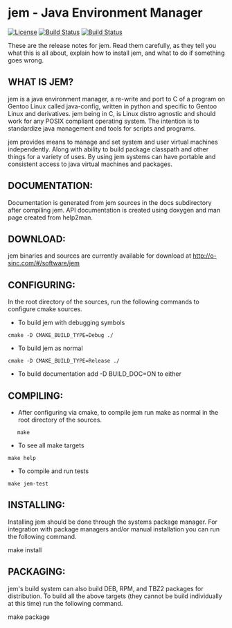 # jem - Java Environment Manager
[![License](http://img.shields.io/badge/license-GPLv3-blue.svg?colorB=9977bb&style=plastic)](https://github.com/Obsidian-StudiosInc/jem/blob/master/LICENSE)
[![Build Status](https://img.shields.io/travis/Obsidian-StudiosInc/jem/master.svg?colorA=9977bb&style=plastic)](https://travis-ci.org/Obsidian-StudiosInc/jem)
[![Build Status](https://img.shields.io/shippable/5840e5d8112fc80f00e0cb41/master.svg?colorA=9977bb&style=plastic)](https://app.shippable.com/projects/5840e5d8112fc80f00e0cb41/)

These are the release notes for jem. Read them carefully,
as they tell you what this is all about, explain how to install jem,
and what to do if something goes wrong.

## WHAT IS JEM?

  jem is a java environment manager, a re-write and port to C of 
  a program on Gentoo Linux called java-config, written in python and
  specific to Gentoo Linux and derivatives. jem being in C, is Linux 
  distro agnostic and should work for any POSIX compliant operating 
  system. The intention is to standardize java management and tools for 
  scripts and programs.

  jem provides means to manage and set system and user virtual machines 
  independently. Along with ability to build package classpath and other 
  things for a variety of uses. By using jem systems can have portable 
  and consistent access to java virtual machines and packages.

## DOCUMENTATION:

  Documentation is generated from jem sources in the docs subdirectory 
  after compiling jem. API documentation is created using doxygen and 
  man page created from help2man.

## DOWNLOAD:

  jem binaries and sources are currently available for download at
  http://o-sinc.com/#/software/jem

## CONFIGURING:

  In the root directory of the sources, run the following commands to 
  configure cmake sources.

 - To build jem with debugging symbols

```
cmake -D CMAKE_BUILD_TYPE=Debug ./
```
 - To build jem as normal

```
cmake -D CMAKE_BUILD_TYPE=Release ./
```
 - To build documentation add -D BUILD_DOC=ON to either

## COMPILING:

 - After configuring via cmake, to compile jem run make as normal in 
   the root directory of the sources.
```
   make
```
 - To see all make targets

```
make help
``` 
 - To compile and run tests

```
make jem-test
```

## INSTALLING:

  Installing jem should be done through the systems package manager. For 
  integration with package managers and/or manual installation you can 
  run the following command.

  make install

## PACKAGING:

  jem's build system can also build DEB, RPM, and TBZ2 packages for 
  distribution. To build all the above targets (they cannot be build 
  individually at this time) run the following command.

  make package

